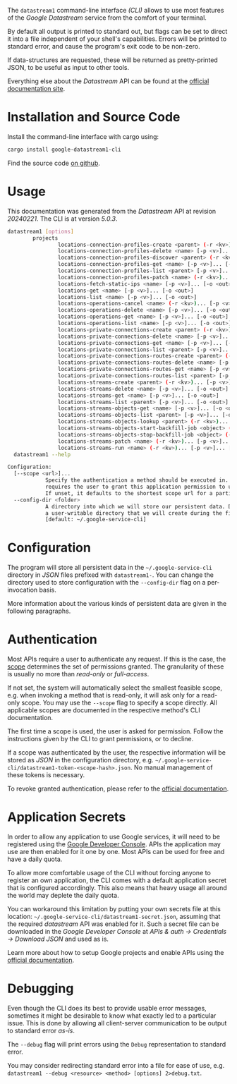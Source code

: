 <!---
DO NOT EDIT !
This file was generated automatically from 'src/generator/templates/cli/README.md.mako'
DO NOT EDIT !
-->
The `datastream1` command-line interface *(CLI)* allows to use most features of the *Google Datastream* service from the comfort of your terminal.

By default all output is printed to standard out, but flags can be set to direct it into a file independent of your shell's
capabilities. Errors will be printed to standard error, and cause the program's exit code to be non-zero.

If data-structures are requested, these will be returned as pretty-printed JSON, to be useful as input to other tools.

Everything else about the *Datastream* API can be found at the
[official documentation site](https://cloud.google.com/datastream/).

# Installation and Source Code

Install the command-line interface with cargo using:

```bash
cargo install google-datastream1-cli
```

Find the source code [on github](https://github.com/Byron/google-apis-rs/tree/main/gen/datastream1-cli).

# Usage

This documentation was generated from the *Datastream* API at revision *20240221*. The CLI is at version *5.0.3*.

```bash
datastream1 [options]
        projects
                locations-connection-profiles-create <parent> (-r <kv>)... [-p <v>]... [-o <out>]
                locations-connection-profiles-delete <name> [-p <v>]... [-o <out>]
                locations-connection-profiles-discover <parent> (-r <kv>)... [-p <v>]... [-o <out>]
                locations-connection-profiles-get <name> [-p <v>]... [-o <out>]
                locations-connection-profiles-list <parent> [-p <v>]... [-o <out>]
                locations-connection-profiles-patch <name> (-r <kv>)... [-p <v>]... [-o <out>]
                locations-fetch-static-ips <name> [-p <v>]... [-o <out>]
                locations-get <name> [-p <v>]... [-o <out>]
                locations-list <name> [-p <v>]... [-o <out>]
                locations-operations-cancel <name> (-r <kv>)... [-p <v>]... [-o <out>]
                locations-operations-delete <name> [-p <v>]... [-o <out>]
                locations-operations-get <name> [-p <v>]... [-o <out>]
                locations-operations-list <name> [-p <v>]... [-o <out>]
                locations-private-connections-create <parent> (-r <kv>)... [-p <v>]... [-o <out>]
                locations-private-connections-delete <name> [-p <v>]... [-o <out>]
                locations-private-connections-get <name> [-p <v>]... [-o <out>]
                locations-private-connections-list <parent> [-p <v>]... [-o <out>]
                locations-private-connections-routes-create <parent> (-r <kv>)... [-p <v>]... [-o <out>]
                locations-private-connections-routes-delete <name> [-p <v>]... [-o <out>]
                locations-private-connections-routes-get <name> [-p <v>]... [-o <out>]
                locations-private-connections-routes-list <parent> [-p <v>]... [-o <out>]
                locations-streams-create <parent> (-r <kv>)... [-p <v>]... [-o <out>]
                locations-streams-delete <name> [-p <v>]... [-o <out>]
                locations-streams-get <name> [-p <v>]... [-o <out>]
                locations-streams-list <parent> [-p <v>]... [-o <out>]
                locations-streams-objects-get <name> [-p <v>]... [-o <out>]
                locations-streams-objects-list <parent> [-p <v>]... [-o <out>]
                locations-streams-objects-lookup <parent> (-r <kv>)... [-p <v>]... [-o <out>]
                locations-streams-objects-start-backfill-job <object> (-r <kv>)... [-p <v>]... [-o <out>]
                locations-streams-objects-stop-backfill-job <object> (-r <kv>)... [-p <v>]... [-o <out>]
                locations-streams-patch <name> (-r <kv>)... [-p <v>]... [-o <out>]
                locations-streams-run <name> (-r <kv>)... [-p <v>]... [-o <out>]
  datastream1 --help

Configuration:
  [--scope <url>]...
            Specify the authentication a method should be executed in. Each scope
            requires the user to grant this application permission to use it.
            If unset, it defaults to the shortest scope url for a particular method.
  --config-dir <folder>
            A directory into which we will store our persistent data. Defaults to
            a user-writable directory that we will create during the first invocation.
            [default: ~/.google-service-cli]

```

# Configuration

The program will store all persistent data in the `~/.google-service-cli` directory in *JSON* files prefixed with `datastream1-`.  You can change the directory used to store configuration with the `--config-dir` flag on a per-invocation basis.

More information about the various kinds of persistent data are given in the following paragraphs.

# Authentication

Most APIs require a user to authenticate any request. If this is the case, the [scope][scopes] determines the 
set of permissions granted. The granularity of these is usually no more than *read-only* or *full-access*.

If not set, the system will automatically select the smallest feasible scope, e.g. when invoking a
method that is read-only, it will ask only for a read-only scope. 
You may use the `--scope` flag to specify a scope directly. 
All applicable scopes are documented in the respective method's CLI documentation.

The first time a scope is used, the user is asked for permission. Follow the instructions given 
by the CLI to grant permissions, or to decline.

If a scope was authenticated by the user, the respective information will be stored as *JSON* in the configuration
directory, e.g. `~/.google-service-cli/datastream1-token-<scope-hash>.json`. No manual management of these tokens
is necessary.

To revoke granted authentication, please refer to the [official documentation][revoke-access].

# Application Secrets

In order to allow any application to use Google services, it will need to be registered using the 
[Google Developer Console][google-dev-console]. APIs the application may use are then enabled for it
one by one. Most APIs can be used for free and have a daily quota.

To allow more comfortable usage of the CLI without forcing anyone to register an own application, the CLI
comes with a default application secret that is configured accordingly. This also means that heavy usage
all around the world may deplete the daily quota.

You can workaround this limitation by putting your own secrets file at this location: 
`~/.google-service-cli/datastream1-secret.json`, assuming that the required *datastream* API 
was enabled for it. Such a secret file can be downloaded in the *Google Developer Console* at 
*APIs & auth -> Credentials -> Download JSON* and used as is.

Learn more about how to setup Google projects and enable APIs using the [official documentation][google-project-new].


# Debugging

Even though the CLI does its best to provide usable error messages, sometimes it might be desirable to know
what exactly led to a particular issue. This is done by allowing all client-server communication to be 
output to standard error *as-is*.

The `--debug` flag will print errors using the `Debug` representation to standard error.

You may consider redirecting standard error into a file for ease of use, e.g. `datastream1 --debug <resource> <method> [options] 2>debug.txt`.


[scopes]: https://developers.google.com/+/api/oauth#scopes
[revoke-access]: http://webapps.stackexchange.com/a/30849
[google-dev-console]: https://console.developers.google.com/
[google-project-new]: https://developers.google.com/console/help/new/
